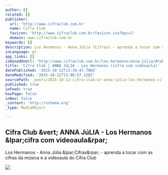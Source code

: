 ```yaml
---
author: []
related: []
publisher:
  url: 'http://www.cifraclub.com.br'
  name: Cifra Club
  favicon: 'http://www.cifraclub.com.br/favicon.ico?bpc=1'
  domain: www.cifraclub.com.br
keywords: []
description: Los Hermanos - Anna Júlia (Cifras) - aprenda a tocar com as cifras da música e a videoaula do Cifra Club
inLanguage: pt
app_links: []
isBasedOnUrl: 'http://www.cifraclub.com.br/los-hermanos/anna-julia/#tabs=false&font=10&tone=-2'
title: 'Cifra Club | ANNA JúLIA - Los Hermanos (cifra com videoaula)'
datePublished: '2015-10-12T13:36:47.700Z'
dateModified: '2015-10-12T13:08:57.128Z'
sourcePath: _posts/2015-10-12-cifra-club-or-anna-julia-los-hermanos-cifra-com-videoaula.md
published: true
inFeed: true
hasPage: false
inNav: false
_context: 'http://schema.org'
_type: MediaObject

---
```

<article style=""><h1>Cifra Club &amp;vert; ANNA JúLIA - Los Hermanos &amp;lpar;cifra com videoaula&amp;rpar;</h1><p>Los Hermanos - Anna Júlia &amp;lpar;Cifras&amp;rpar; - aprenda a tocar com as cifras da música e a videoaula do Cifra Club</p><img src="http://akamai.sscdn.co/uploadfile/letras/fotos/a/1/5/3/a1535e20c38702443e12a95060b8516e.jpg" /></article>